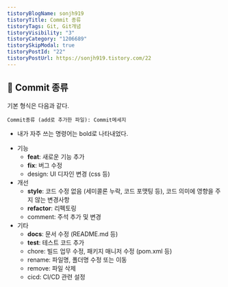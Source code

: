 ```yaml
---
tistoryBlogName: sonjh919
tistoryTitle: Commit 종류
tistoryTags: Git, Git개념
tistoryVisibility: "3"
tistoryCategory: "1206689"
tistorySkipModal: true
tistoryPostId: "22"
tistoryPostUrl: https://sonjh919.tistory.com/22
---
```

## 🌈 Commit 종류
기본 형식은 다음과 같다.
```
Commit종류 (add로 추가한 파일): Commit메세지
```


+ 내가 자주 쓰는 명령어는 bold로 나타내었다.
- 기능 
    - **feat**: 새로운 기능 추가
    - **fix**: 버그 수정
    - design: UI 디자인 변경 (css 등)
- 개선
    - **style**: 코드 수정 없음 (세미콜론 누락, 코드 포맷팅 등), 코드 의미에 영향을 주지 않는 변경사항
    - **refactor**: 리펙토링
    - comment: 주석 추가 및 변경
- 기타
    - **docs**: 문서 수정 (README.md 등)
    - **test**: 테스트 코드 추가
    - chore: 빌드 업무 수정, 패키지 매니저 수정 (pom.xml 등)
    - rename: 파일명, 폴더명 수정 또는 이동
    - remove: 파일 삭제
    - cicd: CI/CD 관련 설정